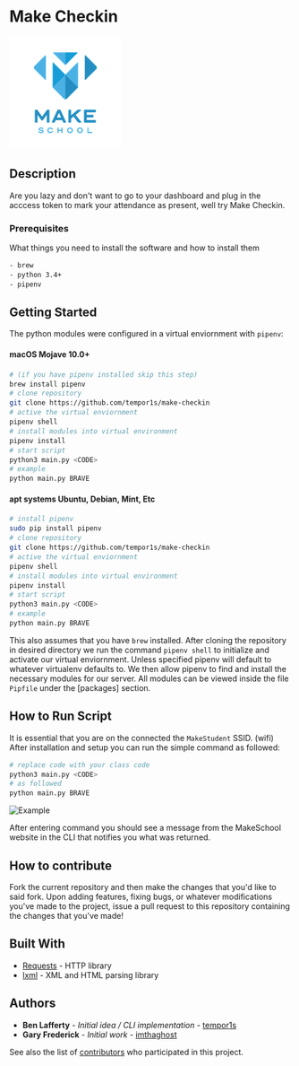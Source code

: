 # Make Checkin

<img src="media/logo.png" title="Makeschool Icon"></a>

## Description

Are you lazy and don't want to go to your dashboard and plug in the acccess token to mark your attendance as present, well try Make Checkin.

### Prerequisites

What things you need to install the software and how to install them

```bash
- brew
- python 3.4+
- pipenv
```

## Getting Started

The python modules were configured in a virtual enviornment with `pipenv`:

#### macOS Mojave 10.0+

```bash
# (if you have pipenv installed skip this step)
brew install pipenv
# clone repository
git clone https://github.com/tempor1s/make-checkin
# active the virtual enviornment
pipenv shell
# install modules into virtual environment
pipenv install
# start script
python3 main.py <CODE>
# example
python main.py BRAVE
```

#### apt systems Ubuntu, Debian, Mint, Etc

```bash
# install pipenv
sudo pip install pipenv
# clone repository
git clone https://github.com/tempor1s/make-checkin
# active the virtual enviornment
pipenv shell
# install modules into virtual environment
pipenv install
# start script
python3 main.py <CODE>
# example
python main.py BRAVE
```

This also assumes that you have `brew` installed. After cloning the repository in desired directory we run the command `pipenv shell` to initialize and activate our virtual enviornment. Unless specified pipenv will default to whatever virtualenv defaults to. We then allow pipenv to find and install the necessary modules for our server. All modules can be viewed inside the file `Pipfile` under the [packages] section.

## How to Run Script

It is essential that you are on the connected the `MakeStudent` SSID. (wifi) After installation and setup you can run the simple command as followed:

```bash
# replace code with your class code
python3 main.py <CODE>
# as followed
python main.py BRAVE
```

![Example](/media/example.gif)

After entering command you should see a message from the MakeSchool website in the CLI that notifies you what was returned.

## How to contribute

Fork the current repository and then make the changes that you'd like to said fork. Upon adding features, fixing bugs,
or whatever modifications you've made to the project, issue a pull request to this repository containing the changes that you've made!

## Built With

-   [Requests](https://2.python-requests.org/en/master/) - HTTP library
-   [lxml](https://lxml.de/) - XML and HTML parsing library

## Authors

-   **Ben Lafferty** - _Initial idea / CLI implementation_ - [tempor1s](https://github.com/tempor1s)
-   **Gary Frederick** - _Initial work_ - [imthaghost](https://github.com/imthaghost)

See also the list of [contributors](https://github.com/tempor1s/make-checkin/contributors) who participated in this project.
